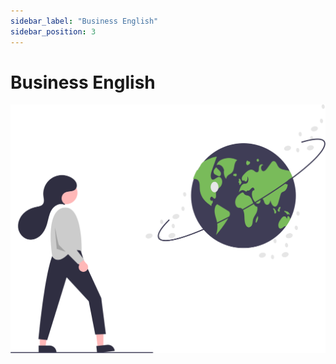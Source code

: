 ```yaml
---
sidebar_label: "Business English"
sidebar_position: 3
---
```


# Business English

![around-the-world](business-english-assets/around-the-world.svg)
